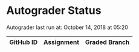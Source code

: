 # Autograder Status
Autograder last run at: October 14, 2018 at 05:20

| GitHub ID | Assignment | Graded Branch |
|-----------|------------|---------------|
